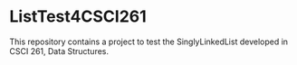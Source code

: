 # ListTest4CSCI261
This repository contains a project to test the SinglyLinkedList developed in CSCI 261, Data Structures.
